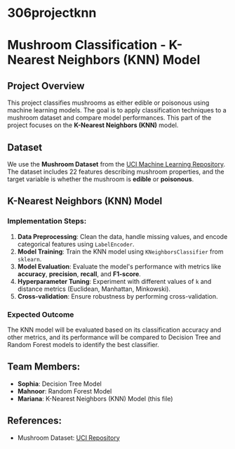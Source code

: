 # 306projectknn
# Mushroom Classification - K-Nearest Neighbors (KNN) Model

## Project Overview
This project classifies mushrooms as either edible or poisonous using machine learning models. The goal is to apply classification techniques to a mushroom dataset and compare model performances. This part of the project focuses on the **K-Nearest Neighbors (KNN)** model.

## Dataset
We use the **Mushroom Dataset** from the [UCI Machine Learning Repository](https://archive.ics.uci.edu/ml/datasets/Mushroom). The dataset includes 22 features describing mushroom properties, and the target variable is whether the mushroom is **edible** or **poisonous**.

## K-Nearest Neighbors (KNN) Model

### Implementation Steps:
1. **Data Preprocessing**: Clean the data, handle missing values, and encode categorical features using `LabelEncoder`.
2. **Model Training**: Train the KNN model using `KNeighborsClassifier` from `sklearn`.
3. **Model Evaluation**: Evaluate the model's performance with metrics like **accuracy**, **precision**, **recall**, and **F1-score**.
4. **Hyperparameter Tuning**: Experiment with different values of `k` and distance metrics (Euclidean, Manhattan, Minkowski).
5. **Cross-validation**: Ensure robustness by performing cross-validation.

### Expected Outcome
The KNN model will be evaluated based on its classification accuracy and other metrics, and its performance will be compared to Decision Tree and Random Forest models to identify the best classifier.

## Team Members:
- **Sophia**: Decision Tree Model
- **Mahnoor**: Random Forest Model
- **Mariana**: K-Nearest Neighbors (KNN) Model (this file)

## References:
- Mushroom Dataset: [UCI Repository](https://archive.ics.uci.edu/ml/datasets/Mushroom)
